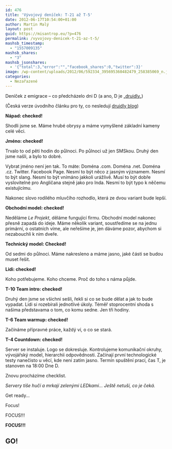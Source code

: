 ```yaml
---
id: 476
title: 'Vývojový deníček: T-21 až T-5'
date: 2012-06-17T10:54:00+01:00
author: Martin Malý
layout: post
guid: https://misantrop.eu/?p=476
permalink: /vyvojovy-denicek-t-21-az-t-5/
mashsb_timestamp:
  - "1557009135"
mashsb_shares:
  - "3"
mashsb_jsonshares:
  - '{"total":3,"error":"","facebook_shares":0,"twitter":3}'
image: /wp-content/uploads/2012/06/592334_395695360482479_258385069_n.jpg
categories:
  - Nezařazené
---
```

Deníček z emigrace &#8211; co předcházelo dni D (a ano, D je &#8222;[druidly](https://druidly.com)&#8222;)

<!--more-->

(Česká verze úvodního článku pro ty, co nesledují [druidly blog](https://druidly.com/blog/))

**Nápad: checked!**

Shodli jsme se. Máme hrubé obrysy a máme vymyšlené základní kameny celé věci.

**Jméno: checked!**

Trvalo to od pěti hodin do půlnoci. Po půlnoci už jen SMSkou. Druhý den jsme našli, a bylo to dobré.

Vybrat jméno není jen tak. To máte: Doména .com. Doména .net. Doména .cz. Twitter. Facebook Page. Nesmí to být něco z jasným významem. Nesmí to být slang. Nesmí to být vnímáno jakkoli urážlivě. Musí to být dobře vyslovitelné pro Angličana stejně jako pro Inda. Nesmí to být typo k něčemu existujícímu.

Nakonec slovo rodilého mluvčího rozhodlo, která ze dvou variant bude lepší.

**Obchodní model: checked!**

Neděláme _Le Projekt_, děláme fungující firmu. Obchodní model nakonec přesně zapadá do ideje. Máme několik variant, soustředíme se na jednu primární, o ostatních víme, ale neřešíme je, jen dáváme pozor, abychom si nezabouchli k nim dveře.

**Technický model: Checked!**

Od sedmi do půlnoci. Máme nakresleno a máme jasno, jaké části se budou muset řešit.

**Lidi: checked!**

Koho potřebujeme. Koho chceme. Proč do toho s náma půjde.

**T-10 Team intro: checked!**

Druhý den jsme se všichni sešli, řekli si co se bude dělat a jak to bude vypadat. Lidi si rozebírali jednotlivé úkoly. Téměř stoprocentní shoda s našima představama o tom, co komu sedne. Jen tři hodiny.

**T-6 Team warmup: checked!**

Začínáme přípravné práce, každý ví, o co se stará.

**T-4 Countdown: checked!**

Server se instaluje. Logo se dokresluje. Kontrolujeme komunikační okruhy, vývojářský model, hierarchii odpovědnosti. Začínají první technologické testy nanečisto u věcí, kde není zatím jasno. Termín spuštění prací, čas T, je stanoven na 18:00 Dne D.

Znovu procházíme checklist.

_Servery tiše hučí a mrkají zelenými LEDkami&#8230; Ještě netuší, co je čeká._

Get ready&#8230;

Focus!

FOCUS!!!

**FOCUS!!!**

## GO!